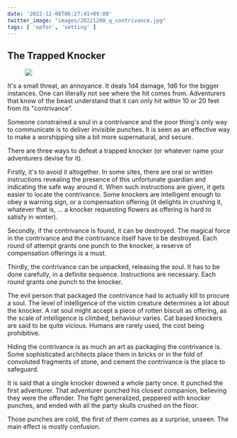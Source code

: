 ```yaml
---
date: '2022-12-08T06:27:41+09:00'
twitter_image: "images/20221208_q_contrivance.jpg"
tags: [ 'opfor', 'setting' ]
---
```


## The Trapped Knocker

<figure class="right largestt noborder">
<img src="images/20221208_contrivance.jpg" loading="lazy" />
<figcaption>
</figcaption>
</figure>

It's a small threat, an annoyance. It deals 1d4 damage, 1d6 for the bigger instances. One can literally not see where the hit comes from. Adventurers that know of the beast understand that it can only hit within 10 or 20 feet from its "contrivance".

Someone constrained a soul in a contrivance and the poor thing's only way to communicate is to deliver invisible punches. It is seen as an effective way to make a worshipping site a bit more supernatural, and secure.

There are three ways to defeat a trapped knocker (or whatever name your adventurers devise for it).

Firstly, it's to avoid it altogether. In some sites, there are oral or written instructions revealing the presence of this unfortunate guardian and indicating the safe way around it. When such instructions are given, it gets easier to locate the contrivance. Some knockers are intelligent enough to obey a warning sign, or a compensation offering (it delights in crushing it, whatever that is, ... a knocker requesting flowers as offering is hard to satisfy in winter).

Secondly, if the contrivance is found, it can be destroyed. The magical force in the contrivance and the contrivance itself have to be destroyed. Each round of attempt grants one punch to the knocker, a reserve of compensation offerings is a must.

Thirdly, the contrivance can be unpacked, releasing the soul. It has to be done carefully, in a definite sequence. Instructions are necessary. Each round grants one punch to the knocker.

The evil person that packaged the contrivance had to actually kill to procure a soul. The level of intelligence of the victim creature determines a lot about the knocker. A rat soul might accept a piece of rotten biscuit as offering, as the scale of intelligence is climbed, behaviour varies. Cat based knockers are said to be quite vicious. Humans are rarely used, the cost being prohibitive.

Hiding the contrivance is as much an art as packaging the contrivance is. Some sophisticated architects place them in bricks or in the fold of convoluted fragments of stone, and cement the contrivance is the place to safeguard.

It is said that a single knocker downed a whole party once. It punched the first adventurer. That adventurer punched his closest companion, believing they were the offender. The fight generalized, peppered with knocker punches, and ended with all the party skulls crushed on the floor.

Those punches are cold, the first of them comes as a surprise, unseen. The main effect is mostly confusion.


<!-- 20f 8i -->

